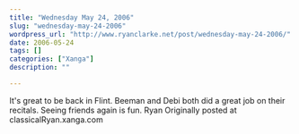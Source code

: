 ```yaml
---
title: "Wednesday May 24, 2006"
slug: "wednesday-may-24-2006"
wordpress_url: "http://www.ryanclarke.net/post/wednesday-may-24-2006/"
date: 2006-05-24
tags: []
categories: ["Xanga"]
description: ""

---
```


It's great to be back in Flint. Beeman and Debi both did a great job on their recitals. Seeing friends again is fun.
Ryan
Originally posted at classicalRyan.xanga.com
